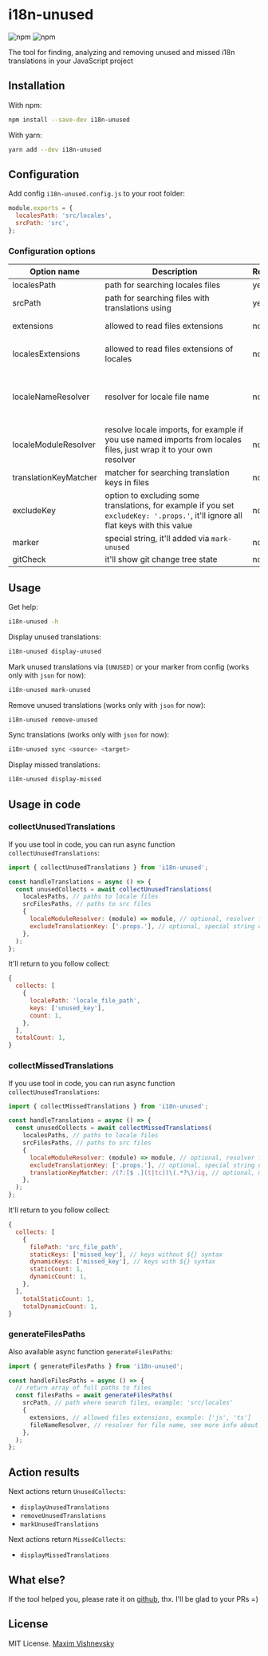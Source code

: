 # i18n-unused

![npm](https://img.shields.io/npm/v/i18n-unused?color=red&label=version)
![npm](https://img.shields.io/npm/dt/i18n-unused?color=green)

The tool for finding, analyzing and removing unused and missed i18n translations in your JavaScript project

## Installation

With npm:
```bash
npm install --save-dev i18n-unused
```

With yarn:
```bash
yarn add --dev i18n-unused
```

## Configuration

Add config `i18n-unused.config.js` to your root folder:

```javascript
module.exports = {
  localesPath: 'src/locales',
  srcPath: 'src',
};
```
### Configuration options

| Option name | <div style="width: 280px">Description</div> | Required | Type | <div style="min-width: 100px">Default value</div> |
| --- | --- | --- | --- | --- |
| localesPath           | path for searching locales files | yes | string | -
| srcPath               | path for searching files with translations using | yes | string | -
| extensions            | allowed to read files extensions | no | string[] | ['js', 'ts', 'jsx', 'tsx', 'vue']
| localesExtensions     | allowed to read files extensions of locales | no | string[] | if not set `localeNameResolver`: ['json']
| localeNameResolver    | resolver for locale file name | no | RegExp, (name: string) => boolean | -
| localeModuleResolver  | resolve locale imports, for example if you use named imports from locales files, just wrap it to your own resolver | no | (module) => module | fn, return `module.default` or `module`
| translationKeyMatcher | matcher for searching translation keys in files | no | RegExp | RegExp, match `$t`, `t`, `$tc` and `tc`
| excludeKey            | option to excluding some translations, for example if you set `excludeKey: '.props.'`, it'll ignore all flat keys with this value | no | string, string[] | -
| marker                | special string, it'll added via `mark-unused` | no | string | '[UNUSED]'
| gitCheck              | it'll show git change tree state | no | boolean | false

## Usage

Get help:
```bash
i18n-unused -h
```

Display unused translations:
```bash
i18n-unused display-unused
```

Mark unused translations via `[UNUSED]` or your marker from config (works only with `json` for now):
```bash
i18n-unused mark-unused
```

Remove unused translations (works only with `json` for now):
```bash
i18n-unused remove-unused
```

Sync translations (works only with `json` for now):
```bash
i18n-unused sync <source> <target>
```

Display missed translations:
```bash
i18n-unused display-missed
```

## Usage in code

### collectUnusedTranslations

If you use tool in code, you can run async function `collectUnusedTranslations`:

```javascript
import { collectUnusedTranslations } from 'i18n-unused';

const handleTranslations = async () => {
  const unusedCollects = await collectUnusedTranslations(
    localesPaths, // paths to locale files
    srcFilesPaths, // paths to src files
    {
      localeModuleResolver: (module) => module, // optional, resolver for module
      excludeTranslationKey: ['.props.'], // optional, special string or sting[] to exclude flat translations
    },
  );
};
```

It'll return to you follow collect:

```javascript
{
  collects: [
    {
      localePath: 'locale_file_path',
      keys: ['unused_key'],
      count: 1,
    },
  ],
  totalCount: 1,
}
```

### collectMissedTranslations

If you use tool in code, you can run async function `collectUnusedTranslations`:

```javascript
import { collectMissedTranslations } from 'i18n-unused';

const handleTranslations = async () => {
  const unusedCollects = await collectMissedTranslations(
    localesPaths, // paths to locale files
    srcFilesPaths, // paths to src files
    {
      localeModuleResolver: (module) => module, // optional, resolver for module
      excludeTranslationKey: ['.props.'], // optional, special string or sting[] to exclude flat translations
      translationKeyMatcher: /(?:[$ .](t|tc))\(.*?\)/ig, // optional, match translation keys in files
    },
  );
};
```

It'll return to you follow collect:

```javascript
{
  collects: [
    {
      filePath: 'src_file_path',
      staticKeys: ['missed_key'], // keys without ${} syntax
      dynamicKeys: ['missed_key'], // keys with ${} syntax
      staticCount: 1,
      dynamicCount: 1,
    },
  ],
    totalStaticCount: 1,
    totalDynamicCount: 1,
}
```

### generateFilesPaths

Also available async function `generateFilesPaths`:

```javascript
import { generateFilesPaths } from 'i18n-unused';

const handleFilesPaths = async () => {
  // return array of full paths to files
  const filesPaths = await generateFilesPaths(
    srcPath, // path where search files, example: 'src/locales'
    {
      extensions, // allowed files extensions, example: ['js', 'ts']
      fileNameResolver, // resolver for file name, see more info about 'localeNameResolver' option
    },
  );
};
```

## Action results

Next actions return `UnusedCollects`:
  - `displayUnusedTranslations`
  - `removeUnusedTranslations`
  - `markUnusedTranslations`

Next actions return `MissedCollects`:
- `displayMissedTranslations`

## What else?

If the tool helped you, please rate it on [github](https://github.com/mxmvshnvsk/i18n-unused), thx. I'll be glad to your PRs =)

## License

MIT License. [Maxim Vishnevsky](https://github.com/mxmvshnvsk)
